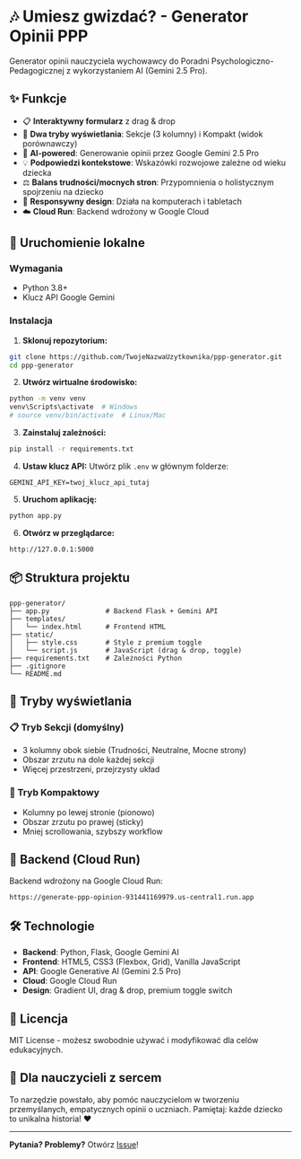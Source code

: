 # 🎶 Umiesz gwizdać? - Generator Opinii PPP

Generator opinii nauczyciela wychowawcy do Poradni Psychologiczno-Pedagogicznej z wykorzystaniem AI (Gemini 2.5 Pro).

## ✨ Funkcje

- 📋 **Interaktywny formularz** z drag & drop
- 🎯 **Dwa tryby wyświetlania**: Sekcje (3 kolumny) i Kompakt (widok porównawczy)
- 🤖 **AI-powered**: Generowanie opinii przez Google Gemini 2.5 Pro
- 💡 **Podpowiedzi kontekstowe**: Wskazówki rozwojowe zależne od wieku dziecka
- ⚖️ **Balans trudności/mocnych stron**: Przypomnienia o holistycznym spojrzeniu na dziecko
- 📱 **Responsywny design**: Działa na komputerach i tabletach
- ☁️ **Cloud Run**: Backend wdrożony w Google Cloud

## 🚀 Uruchomienie lokalne

### Wymagania

- Python 3.8+
- Klucz API Google Gemini

### Instalacja

1. **Sklonuj repozytorium:**
```bash
git clone https://github.com/TwojeNazwaUzytkownika/ppp-generator.git
cd ppp-generator
```

2. **Utwórz wirtualne środowisko:**
```bash
python -m venv venv
venv\Scripts\activate  # Windows
# source venv/bin/activate  # Linux/Mac
```

3. **Zainstaluj zależności:**
```bash
pip install -r requirements.txt
```

4. **Ustaw klucz API:**
Utwórz plik `.env` w głównym folderze:
```
GEMINI_API_KEY=twoj_klucz_api_tutaj
```

5. **Uruchom aplikację:**
```bash
python app.py
```

6. **Otwórz w przeglądarce:**
```
http://127.0.0.1:5000
```

## 📦 Struktura projektu

```
ppp-generator/
├── app.py              # Backend Flask + Gemini API
├── templates/
│   └── index.html      # Frontend HTML
├── static/
│   ├── style.css       # Style z premium toggle
│   └── script.js       # JavaScript (drag & drop, toggle)
├── requirements.txt    # Zależności Python
├── .gitignore
└── README.md
```

## 🎨 Tryby wyświetlania

### 📋 Tryb Sekcji (domyślny)
- 3 kolumny obok siebie (Trudności, Neutralne, Mocne strony)
- Obszar zrzutu na dole każdej sekcji
- Więcej przestrzeni, przejrzysty układ

### 🎯 Tryb Kompaktowy
- Kolumny po lewej stronie (pionowo)
- Obszar zrzutu po prawej (sticky)
- Mniej scrollowania, szybszy workflow

## 🤖 Backend (Cloud Run)

Backend wdrożony na Google Cloud Run:
```
https://generate-ppp-opinion-931441169979.us-central1.run.app
```

## 🛠️ Technologie

- **Backend**: Python, Flask, Google Gemini AI
- **Frontend**: HTML5, CSS3 (Flexbox, Grid), Vanilla JavaScript
- **API**: Google Generative AI (Gemini 2.5 Pro)
- **Cloud**: Google Cloud Run
- **Design**: Gradient UI, drag & drop, premium toggle switch

## 📝 Licencja

MIT License - możesz swobodnie używać i modyfikować dla celów edukacyjnych.

## 💝 Dla nauczycieli z sercem

To narzędzie powstało, aby pomóc nauczycielom w tworzeniu przemyślanych, empatycznych opinii o uczniach. Pamiętaj: każde dziecko to unikalna historia! ❤️

---

**Pytania? Problemy?** Otwórz [Issue](https://github.com/TwojeNazwaUzytkownika/ppp-generator/issues)!
